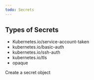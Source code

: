 ```yaml
---
todo: Secrets
---
```


## Types of Secrets  

* Kubernetes.io/service-account-taken  
* kubernetes.io/basic-auth  
* kubernetes.io/ssh-auth  
* kubernetes.io/tls  
* opaque  

Create a secret object 